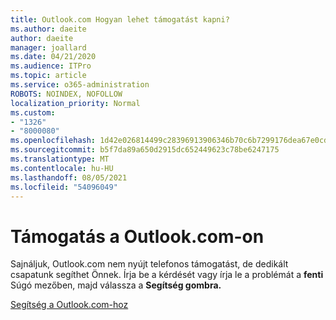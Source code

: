 ```yaml
---
title: Outlook.com Hogyan lehet támogatást kapni?
ms.author: daeite
author: daeite
manager: joallard
ms.date: 04/21/2020
ms.audience: ITPro
ms.topic: article
ms.service: o365-administration
ROBOTS: NOINDEX, NOFOLLOW
localization_priority: Normal
ms.custom:
- "1326"
- "8000080"
ms.openlocfilehash: 1d42e026814499c28396913906346b70c6b7299176dea67e0cd420df73a0cda4
ms.sourcegitcommit: b5f7da89a650d2915dc652449623c78be6247175
ms.translationtype: MT
ms.contentlocale: hu-HU
ms.lasthandoff: 08/05/2021
ms.locfileid: "54096049"
---
```

# <a name="how-to-get-support-in-outlookcom"></a>Támogatás a Outlook.com-on

Sajnáljuk, Outlook.com nem nyújt telefonos támogatást, de dedikált csapatunk segíthet Önnek.
Írja be a kérdését vagy írja le a problémát a **fenti** Súgó mezőben, majd válassza a **Segítség gombra.**

[Segítség a Outlook.com-hoz](https://support.office.com/article/40676ad0-c831-45ac-a023-5be633be798d?wt.mc_id=Office_Outlook_com_Alchemy)


